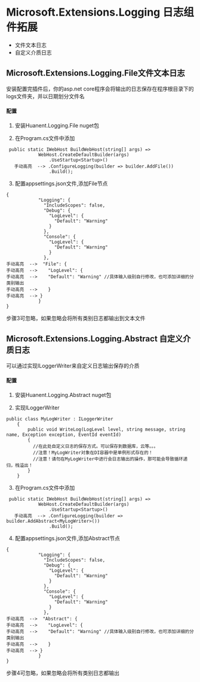 # Microsoft.Extensions.Logging 日志组件拓展
- 文件文本日志
- 自定义介质日志
## Microsoft.Extensions.Logging.File文件文本日志
安装配置完插件后，你的asp.net core程序会将输出的日志保存在程序根目录下的logs文件夹，并以日期划分文件名
#### 配置
1. 安装Huanent.Logging.File nuget包

2. 在Program.cs文件中添加
```
 public static IWebHost BuildWebHost(string[] args) =>
            WebHost.CreateDefaultBuilder(args)
                .UseStartup<Startup>()
   手动高亮  --> .ConfigureLogging(builder => builder.AddFile()) 
                .Build();
```
3. 配置appsettings.json文件,添加File节点
```
{
            "Logging": {
              "IncludeScopes": false,
              "Debug": {
                "LogLevel": {
                  "Default": "Warning"
                }
              },
              "Console": {
                "LogLevel": {
                  "Default": "Warning"
                }
              },
手动高亮  -->  "File": {
手动高亮  -->    "LogLevel": {
手动高亮  -->    "Default": "Warning" //具体输入级别自行修改，也可添加详细的分类别输出
手动高亮  -->    }
手动高亮  --> }
            }
}
```
步骤3可忽略，如果忽略会将所有类别日志都输出到文本文件

## Microsoft.Extensions.Logging.Abstract 自定义介质日志
可以通过实现ILoggerWriter来自定义日志输出保存的介质
#### 配置

1. 安装Huanent.Logging.Abstract nuget包

2. 实现ILoggerWriter
```
public class MyLogWriter : ILoggerWriter
    {
        public void WriteLog(LogLevel level, string message, string name, Exception exception, EventId eventId)
        {
          //在此处自定义日志的保存方式。可以保存到数据库，云等。。。
          //注意！MyLogWriter对象在DI容器中是单例形式存在的！
          //注意！请勿在MyLogWriter中进行会日志输出的操作，那可能会导致循环递归，栈溢出！
        }
    }
```
3. 在Program.cs文件中添加
```
 public static IWebHost BuildWebHost(string[] args) =>
            WebHost.CreateDefaultBuilder(args)
                .UseStartup<Startup>()
   手动高亮  --> .ConfigureLogging(builder => builder.AddAbstract<MyLogWriter>()) 
                .Build();
```
4. 配置appsettings.json文件,添加Abstract节点
```
{
            "Logging": {
              "IncludeScopes": false,
              "Debug": {
                "LogLevel": {
                  "Default": "Warning"
                }
              },
              "Console": {
                "LogLevel": {
                  "Default": "Warning"
                }
              },
手动高亮  -->  "Abstract": {
手动高亮  -->    "LogLevel": {
手动高亮  -->    "Default": "Warning" //具体输入级别自行修改，也可添加详细的分类别输出
手动高亮  -->    }
手动高亮  --> }
            }
}
```
步骤4可忽略，如果忽略会将所有类别日志都输出
